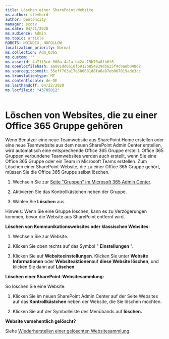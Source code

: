 ```yaml
---
title: Löschen einer SharePoint-Website
ms.author: stevhord
author: bentoncity
manager: scotv
ms.date: 04/21/2020
ms.audience: Admin
ms.topic: article
ROBOTS: NOINDEX, NOFOLLOW
localization_priority: Normal
ms.collection: Adm_O365
ms.custom: ''
ms.assetid: 4a71f3cd-000a-4a1a-b42a-15b70a8fb6f8
ms.openlocfilehash: aa881dd6618f6912b854929db625f4cbaeb048d7
ms.sourcegitcommit: 55eff703a17e500681d8fa6a87eb067019ade3cc
ms.translationtype: MT
ms.contentlocale: de-DE
ms.lasthandoff: 04/22/2020
ms.locfileid: "43705012"
---
```

# <a name="delete-sites-that-belong-to-an-office-365-group"></a>Löschen von Websites, die zu einer Office 365 Gruppe gehören

Wenn Benutzer eine neue Teamwebsite aus SharePoint Home erstellen oder eine neue Teamwebsite aus dem neuen SharePoint Admin Center erstellen, wird automatisch eine entsprechende Office 365 Gruppe erstellt. Office 365 Gruppen verbundene Teamwebsites werden auch erstellt, wenn Sie eine Office 365 Gruppe oder ein Team in Microsoft Teams erstellen. Zum Löschen einer SharePoint-Website, die zu einer Office 365 Gruppe gehört, müssen Sie die Office 365 Gruppe selbst löschen. 
  
1. Wechseln Sie zur [Seite "Gruppen" im Microsoft 365 Admin Center](https://portal.office.com/adminportal/home#/groups).
    
2. Aktivieren Sie das Kontrollkästchen neben der Gruppe.
    
3. Wählen Sie **Löschen** aus.
    
Hinweis: Wenn Sie eine Gruppe löschen, kann es zu Verzögerungen kommen, bevor die Website aus SharePoint entfernt wird.
  
**Löschen von Kommunikationswebsites oder klassischen Websites:**

1. Wechseln Sie zur Website.
  
2. Klicken Sie oben rechts auf das Symbol " **Einstellungen** ". 
  
3. Klicken Sie auf **Websiteeinstellungen**. Klicken Sie unter **Website Informationen** oder **Websiteaktionen**auf **diese Website löschen**, und klicken Sie dann auf **Löschen**.
  
**Löschen einer SharePoint-Websitesammlung:**

So löschen Sie eine Website:
  
1. Klicken Sie im neuen SharePoint Admin Center auf der Seite Websites auf das **Kontrollkästchen** neben der Website, die Sie löschen möchten. 
    
2. Klicken Sie auf der Symbolleiste des Menübands auf **löschen.**
    
**Website versehentlich gelöscht?**

Siehe [Wiederherstellen einer gelöschten Websitesammlung](https://go.microsoft.com/fwlink/?linkid=867660).
  

